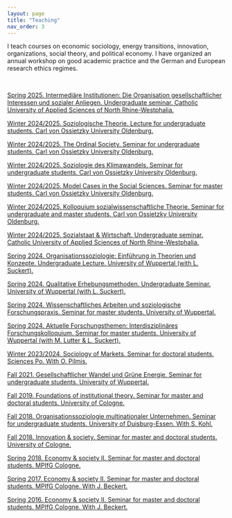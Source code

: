 ```yaml
---
layout: page
title: "Teaching"
nav_order: 3
---
```


I teach courses on economic sociology, energy transitions, innovation, organizations, social theory, and political economy. I have organized an annual workshop on good academic practice and the German and European research ethics regimes.

<br/>


[Spring 2025. Intermediäre Institutionen: Die Organisation gesellschaftlicher Interessen und sozialer Anliegen. Undergraduate seminar. Catholic University of Applied Sciences of North Rhine-Westphalia.](https://katho-nrw.de/standorte/standort-aachen)

[Winter 2024/2025. Soziologische Theorie. Lecture for undergraduate students. Carl von Ossietzky University Oldenburg.](teaching_files/syl_24_25_vl_soz_theorie.pdf)

[Winter 2024/2025. The Ordinal Society. Seminar for undergraduate students. Carl von Ossietzky University Oldenburg.](https://uol.de/ast)

[Winter 2024/2025. Soziologie des Klimawandels. Seminar for undergraduate students. Carl von Ossietzky University Oldenburg.](https://uol.de/ast)

[Winter 2024/2025. Model Cases in the Social Sciences. Seminar for master students. Carl von Ossietzky University Oldenburg.](https://uol.de/ast)

[Winter 2024/2025. Kolloquium sozialwissenschaftliche Theorie. Seminar for undergraduate and master students. Carl von Ossietzky University Oldenburg.](https://uol.de/ast)

[Winter 2024/2025. Sozialstaat & Wirtschaft. Undergraduate seminar. Catholic University of Applied Sciences of North Rhine-Westphalia.](https://katho-nrw.de/standorte/standort-aachen)

[Spring 2024. Organisationssoziologie: Einführung in Theorien und Konzepte. Undergraduate Lecture. University of Wuppertal (with L. Suckert).](teaching_files/syl_2024_vl_orgasoz_plan.pdf)

[Spring 2024. Qualitative Erhebungsmethoden. Undergraduate Seminar. University of Wuppertal (with L. Suckert).](https://www.org-soz.uni-wuppertal.de/de/news-1/)

[Spring 2024. Wissenschaftliches Arbeiten und soziologische Forschungspraxis. Seminar for master students. University of Wuppertal.](https://www.org-soz.uni-wuppertal.de/de/news-1/)

[Spring 2024. Aktuelle Forschungsthemen: Interdisziplinäres Forschungskolloquium. Seminar for master students. University of Wuppertal (with M. Lutter & L. Suckert).](https://www.org-soz.uni-wuppertal.de/de/news-1/)

[Winter 2023/2024. Sociology of Markets. Seminar for doctoral students. Sciences Po. With O. Pilmis.](teaching_files/syl_socmark_2023.pdf)

[Fall 2021. Gesellschaftlicher Wandel und Grüne Energie. Seminar for undergraduate students. University of Wuppertal.](teaching_files/syl_green_2021.pdf)

[Fall 2019. Foundations of institutional theory. Seminar for master and doctoral students. University of Cologne.](teaching_files/syl_found_2019.pdf)

[Fall 2018. Organisationssoziologie multinationaler Unternehmen. Seminar for undergraduate students. University of Duisburg-Essen. With S. Kohl.](teaching_files/syl_mne_2018.pdf)

[Fall 2018. Innovation & society. Seminar for master and doctoral students. University of Cologne.](teaching_files/syl_innov_2018.pdf)

[Spring 2018. Economy & society II. Seminar for master and doctoral students. MPIfG Cologne.](teaching_files/syl_econsoc_II_2018.pdf)

[Spring 2017. Economy & society II. Seminar for master and doctoral students. MPIfG Cologne. With J. Beckert.](teaching_files/syl_econsoc_II_2017.pdf)

[Spring 2016. Economy & society II. Seminar for master and doctoral students. MPIfG Cologne. With J. Beckert.](teaching_files/syl_econsoc_II_2016.pdf)